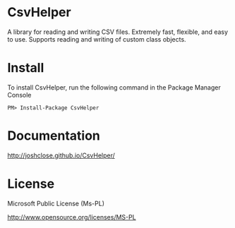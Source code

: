 CsvHelper
=========

A library for reading and writing CSV files. Extremely fast, flexible, and easy to use. Supports reading and writing of custom class objects.

Install
=======

To install CsvHelper, run the following command in the Package Manager Console

    PM> Install-Package CsvHelper

Documentation
=======

http://joshclose.github.io/CsvHelper/

License
=======

Microsoft Public License (Ms-PL)

http://www.opensource.org/licenses/MS-PL
